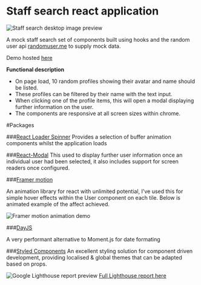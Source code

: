 # Staff search react application

![Staff search desktop image preview](/staff_capture.webp)

A mock staff search set of components built using hooks and the random user api [randomuser.me](https://randomuser.me/) to supply mock data. 

Demo hosted [here](https://elastic-fermi-f5147b.netlify.app/)

**Functional description**

- On page load, 10 random profiles showing their avatar and name should be listed.
- These profiles can be filtered by their name with the text input.
- When clicking one of the profile items, this will open a modal displaying further information on the user.
- The components are responsive at all screen sizes within chrome.

#Packages 

###[React Loader Spinner](https://www.npmjs.com/package/react-loader-spinner)
Provides a selection of buffer animation components whilst the application loads

###[React-Modal](https://reactcommunity.org/react-modal/) 
This used to display further user information once an individual user had been selected, it also includes support for screen readers once configured.

###[Framer motion](https://www.framer.com/motion/)

An animation library for react with unlimited potential, I've used this for simple hover effects within the User component on each tile.
Below is animated example of the affect achieved.

![Framer motion animation demo](https://i.ibb.co/LJNFkWT/framer-motion.gif)

###[DayJS](https://github.com/devshawn/react-dayjs/blob/master/DOCUMENTATION.md#quick-start)

A very performant alternative to Moment.js for date formating

###[Styled Components](https://styled-components.com/)
An excellent styling solution for component driven development, providing localised & global themes that can be adapted based on props.

![Google Lighthouse report preview](https://ibb.co/nL3zwSG)
[Full Lighthouse report here](https://drive.google.com/file/d/1zq5-QX4Rea_m8nqfLkn8SIpWmKpW6nAk/view?usp=sharing)